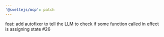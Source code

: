 ```yaml
---
'@sveltejs/mcp': patch
---
```


feat: add autofixer to tell the LLM to check if some function called in effect is assigning state #26
